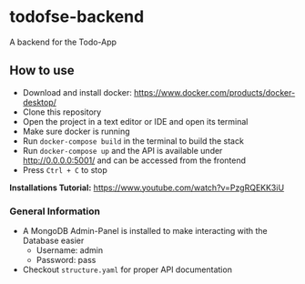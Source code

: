 # todofse-backend
A backend for the Todo-App 

## How to use
- Download and install docker: https://www.docker.com/products/docker-desktop/
- Clone this repository
- Open the project in a text editor or IDE and open its terminal
- Make sure docker is running
- Run `docker-compose build` in the terminal to build the stack
- Run `docker-compose up` and the API is available under http://0.0.0.0:5001/ and can be accessed from the frontend
- Press `Ctrl + C` to stop

**Installations Tutorial:**
https://www.youtube.com/watch?v=PzgRQEKK3iU

### General Information
- A MongoDB Admin-Panel is installed to make interacting with the Database easier 
  - Username: admin
  - Password: pass
- Checkout `structure.yaml` for proper API documentation

